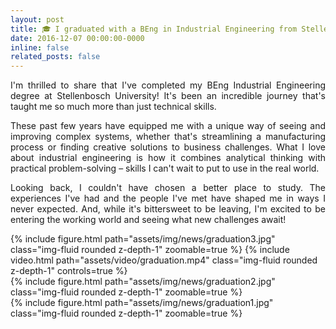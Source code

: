 ```yaml
---
layout: post
title: 🎓 I graduated with a BEng in Industrial Engineering from Stellenbosch University
date: 2016-12-07 00:00:00-0000
inline: false
related_posts: false
---
```


<p align="justify">
I'm thrilled to share that I've completed my BEng Industrial Engineering degree at Stellenbosch University! It's been an incredible journey that's taught me so much more than just technical skills.
</p>
<p align="justify">
These past few years have equipped me with a unique way of seeing and improving complex systems, whether that's streamlining a manufacturing process or finding creative solutions to business challenges. What I love about industrial engineering is how it combines analytical thinking with practical problem-solving – skills I can't wait to put to use in the real world.
</p>
<p align="justify">
Looking back, I couldn't have chosen a better place to study. The experiences I've had and the people I've met have shaped me in ways I never expected. And, while it's bittersweet to be leaving, I'm excited to be entering the working world and seeing what new challenges await!
</p> 
<div class="row mt-3">
    <div class="col-sm mt-3 mt-md-0">
        {% include figure.html path="assets/img/news/graduation3.jpg" class="img-fluid rounded z-depth-1" zoomable=true %}
        {% include video.html path="assets/video/graduation.mp4" class="img-fluid rounded z-depth-1" controls=true %}
    </div>
    <div class="col-sm mt-3 mt-md-0">
        {% include figure.html path="assets/img/news/graduation2.jpg" class="img-fluid rounded z-depth-1" zoomable=true %}
    </div>
</div>
{% include figure.html path="assets/img/news/graduation1.jpg" class="img-fluid rounded z-depth-1" zoomable=true %}
